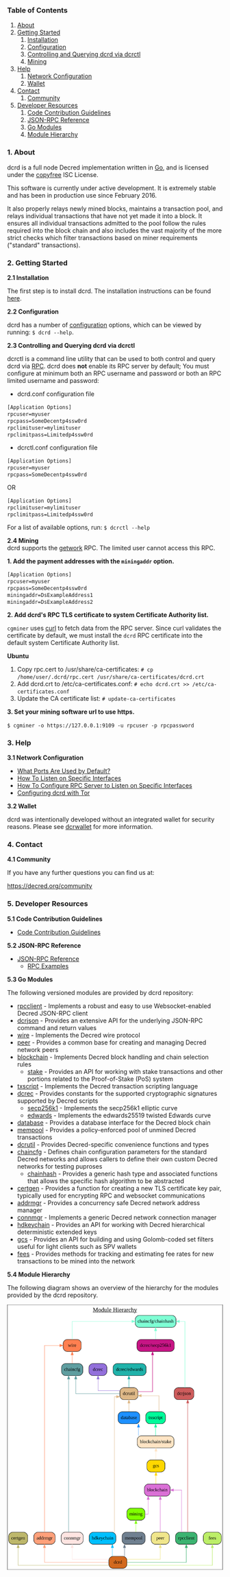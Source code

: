 ### Table of Contents
1. [About](#About)
2. [Getting Started](#GettingStarted)
    1. [Installation](#Installation)
    2. [Configuration](#Configuration)
    3. [Controlling and Querying dcrd via dcrctl](#DcrctlConfig)
    4. [Mining](#Mining)
3. [Help](#Help)
    1. [Network Configuration](#NetworkConfig)
    2. [Wallet](#Wallet)
4. [Contact](#Contact)
    1. [Community](#ContactCommunity)
5. [Developer Resources](#DeveloperResources)
    1. [Code Contribution Guidelines](#ContributionGuidelines)
    2. [JSON-RPC Reference](#JSONRPCReference)
    3. [Go Modules](#GoModules)
    4. [Module Hierarchy](#ModuleHierarchy)

<a name="About" />

### 1. About

dcrd is a full node Decred implementation written in [Go](http://golang.org),
and is licensed under the [copyfree](http://www.copyfree.org) ISC License.

This software is currently under active development.  It is extremely stable and
has been in production use since February 2016.

It also properly relays newly mined blocks, maintains a transaction pool, and
relays individual transactions that have not yet made it into a block.  It
ensures all individual transactions admitted to the pool follow the rules
required into the block chain and also includes the vast majority of the more
strict checks which filter transactions based on miner requirements ("standard"
transactions).

<a name="GettingStarted" />

### 2. Getting Started

<a name="Installation" />

**2.1 Installation**<br />

The first step is to install dcrd.  The installation instructions can be found
[here](https://github.com/picfight/dcrd/tree/master/README.md#Installation).

<a name="Configuration" />

**2.2 Configuration**<br />

dcrd has a number of [configuration](http://godoc.org/github.com/picfight/dcrd)
options, which can be viewed by running: `$ dcrd --help`.

<a name="DcrctlConfig" />

**2.3 Controlling and Querying dcrd via dcrctl**<br />

dcrctl is a command line utility that can be used to both control and query dcrd
via [RPC](http://www.wikipedia.org/wiki/Remote_procedure_call).  dcrd does
**not** enable its RPC server by default;  You must configure at minimum both an
RPC username and password or both an RPC limited username and password:

* dcrd.conf configuration file
```
[Application Options]
rpcuser=myuser
rpcpass=SomeDecentp4ssw0rd
rpclimituser=mylimituser
rpclimitpass=Limitedp4ssw0rd
```
* dcrctl.conf configuration file
```
[Application Options]
rpcuser=myuser
rpcpass=SomeDecentp4ssw0rd
```
OR
```
[Application Options]
rpclimituser=mylimituser
rpclimitpass=Limitedp4ssw0rd
```
For a list of available options, run: `$ dcrctl --help`

<a name="Mining" />

**2.4 Mining**<br />
dcrd supports the [getwork](https://github.com/picfight/dcrd/tree/master/docs/json_rpc_api.md#getwork)
RPC.  The limited user cannot access this RPC.<br />

**1. Add the payment addresses with the `miningaddr` option.**<br />

```
[Application Options]
rpcuser=myuser
rpcpass=SomeDecentp4ssw0rd
miningaddr=DsExampleAddress1
miningaddr=DsExampleAddress2
```

**2. Add dcrd's RPC TLS certificate to system Certificate Authority list.**<br />

`cgminer` uses [curl](http://curl.haxx.se/) to fetch data from the RPC server.
Since curl validates the certificate by default, we must install the `dcrd` RPC
certificate into the default system Certificate Authority list.

**Ubuntu**<br />

1. Copy rpc.cert to /usr/share/ca-certificates: `# cp /home/user/.dcrd/rpc.cert /usr/share/ca-certificates/dcrd.crt`<br />
2. Add dcrd.crt to /etc/ca-certificates.conf: `# echo dcrd.crt >> /etc/ca-certificates.conf`<br />
3. Update the CA certificate list: `# update-ca-certificates`<br />

**3. Set your mining software url to use https.**<br />

`$ cgminer -o https://127.0.0.1:9109 -u rpcuser -p rpcpassword`

<a name="Help" />

### 3. Help

<a name="NetworkConfig" />

**3.1 Network Configuration**<br />
* [What Ports Are Used by Default?](https://github.com/picfight/dcrd/tree/master/docs/default_ports.md)
* [How To Listen on Specific Interfaces](https://github.com/picfight/dcrd/tree/master/docs/configure_peer_server_listen_interfaces.md)
* [How To Configure RPC Server to Listen on Specific Interfaces](https://github.com/picfight/dcrd/tree/master/docs/configure_rpc_server_listen_interfaces.md)
* [Configuring dcrd with Tor](https://github.com/picfight/dcrd/tree/master/docs/configuring_tor.md)

<a name="Wallet" />

**3.2 Wallet**<br />

dcrd was intentionally developed without an integrated wallet for security
reasons.  Please see [dcrwallet](https://github.com/decred/dcrwallet) for more
information.

<a name="Contact" />

### 4. Contact

<a name="ContactCommunity" />

**4.1 Community**<br />

If you have any further questions you can find us at:

https://decred.org/community

<a name="DeveloperResources" />

### 5. Developer Resources

<a name="ContributionGuidelines" />

**5.1 Code Contribution Guidelines**

* [Code Contribution Guidelines](https://github.com/picfight/dcrd/tree/master/docs/code_contribution_guidelines.md)

<a name="JSONRPCReference" />

**5.2 JSON-RPC Reference**

* [JSON-RPC Reference](https://github.com/picfight/dcrd/tree/master/docs/json_rpc_api.md)
    * [RPC Examples](https://github.com/picfight/dcrd/tree/master/docs/json_rpc_api.md#ExampleCode)

<a name="GoModules" />

**5.3 Go Modules**

The following versioned modules are provided by dcrd repository:

* [rpcclient](https://github.com/picfight/dcrd/tree/master/rpcclient) - Implements
  a robust and easy to use Websocket-enabled Decred JSON-RPC client
* [dcrjson](https://github.com/picfight/dcrd/tree/master/dcrjson) - Provides an
  extensive API for the underlying JSON-RPC command and return values
* [wire](https://github.com/picfight/dcrd/tree/master/wire) - Implements the
  Decred wire protocol
* [peer](https://github.com/picfight/dcrd/tree/master/peer) - Provides a common
  base for creating and managing Decred network peers
* [blockchain](https://github.com/picfight/dcrd/tree/master/blockchain) -
  Implements Decred block handling and chain selection rules
  * [stake](https://github.com/picfight/dcrd/tree/master/blockchain/stake) -
    Provides an API for working with stake transactions and other portions
    related to the Proof-of-Stake (PoS) system
* [txscript](https://github.com/picfight/dcrd/tree/master/txscript) -
  Implements the Decred transaction scripting language
* [dcrec](https://github.com/picfight/dcrd/tree/master/dcrec) - Provides constants
  for the supported cryptographic signatures supported by Decred scripts
  * [secp256k1](https://github.com/picfight/dcrd/tree/master/dcrec/secp256k1) -
    Implements the secp256k1 elliptic curve
  * [edwards](https://github.com/picfight/dcrd/tree/master/dcrec/edwards) -
    Implements the edwards25519 twisted Edwards curve
* [database](https://github.com/picfight/dcrd/tree/master/database) -
  Provides a database interface for the Decred block chain
* [mempool](https://github.com/picfight/dcrd/tree/master/mempool) - Provides a
  policy-enforced pool of unmined Decred transactions
* [dcrutil](https://github.com/picfight/dcrd/tree/master/dcrutil) - Provides
  Decred-specific convenience functions and types
* [chaincfg](https://github.com/picfight/dcrd/tree/master/chaincfg) - Defines
  chain configuration parameters for the standard Decred networks and allows
  callers to define their own custom Decred networks for testing puproses
  * [chainhash](https://github.com/picfight/dcrd/tree/master/chaincfg/chainhash) -
    Provides a generic hash type and associated functions that allows the
    specific hash algorithm to be abstracted
* [certgen](https://github.com/picfight/dcrd/tree/master/certgen) - Provides a
  function for creating a new TLS certificate key pair, typically used for
  encrypting RPC and websocket communications
* [addrmgr](https://github.com/picfight/dcrd/tree/master/addrmgr) - Provides a
  concurrency safe Decred network address manager
* [connmgr](https://github.com/picfight/dcrd/tree/master/connmgr) - Implements a
  generic Decred network connection manager
* [hdkeychain](https://github.com/picfight/dcrd/tree/master/hdkeychain) - Provides
  an API for working with  Decred hierarchical deterministic extended keys
* [gcs](https://github.com/picfight/dcrd/tree/master/gcs) - Provides an API for
  building and using Golomb-coded set filters useful for light clients such as
  SPV wallets
* [fees](https://github.com/picfight/dcrd/tree/master/fees) - Provides methods for
  tracking and estimating fee rates for new transactions to be mined into the
  network

<a name="ModuleHierarchy" />

**5.4 Module Hierarchy**

The following diagram shows an overview of the hierarchy for the modules
provided by the dcrd repository.

![Module Hierarchy](./assets/module_hierarchy.svg)